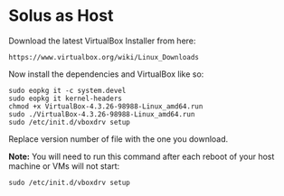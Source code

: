 # Solus as Host
Download the latest VirtualBox Installer from here:
```
https://www.virtualbox.org/wiki/Linux_Downloads
```
Now install the dependencies and VirtualBox like so:
```
sudo eopkg it -c system.devel
sudo eopkg it kernel-headers
chmod +x VirtualBox-4.3.26-98988-Linux_amd64.run
sudo ./VirtualBox-4.3.26-98988-Linux_amd64.run
sudo /etc/init.d/vboxdrv setup
```
Replace version number of file with the one you download.

**Note:**
You will need to run this command after each reboot of your host machine or VMs will not start:
```
sudo /etc/init.d/vboxdrv setup
```
